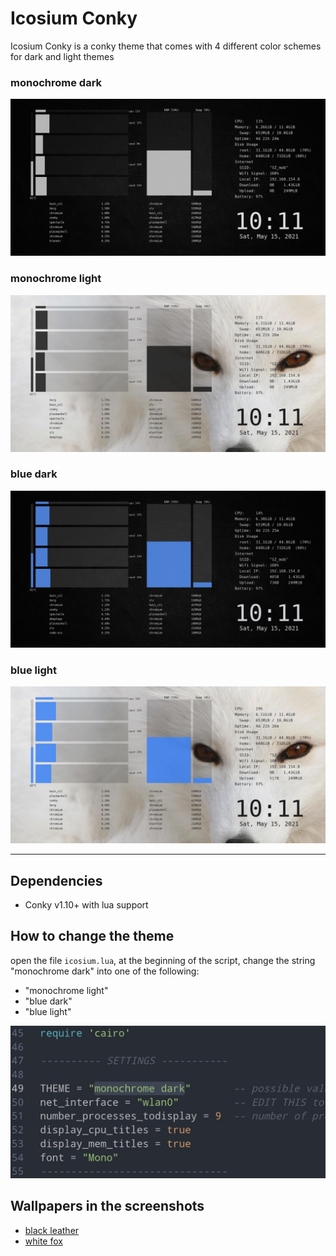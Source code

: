 
# Icosium Conky

Icosium Conky is a conky theme that comes with 4 different color schemes for dark and light themes

### monochrome dark

![screenshot: monochrome dark](.github/screenshot_monochromedark.jpg)

### monochrome light
![screenshot: monochrome light](.github/screenshot_monochromelight.jpg)

### blue dark

![screenshot: blue dark](.github/screenshot_bluedark.jpg)

### blue light

![screenshot: blue light](.github/screenshot_bluelight.jpg)

* * *

## Dependencies

- Conky v1.10+ with lua support

## How to change the theme

open the file `icosium.lua`, at the beginning of the script, change the string "monochrome dark" into one of the following:

- "monochrome light"
- "blue dark"
- "blue light"

![Edit theme](.github/code_theme_edit.jpg)



## Wallpapers in the screenshots

- [black leather](https://wallpapercave.com/w/wp3657111)
- [white fox](https://wallpapercave.com/w/wp2342276)
